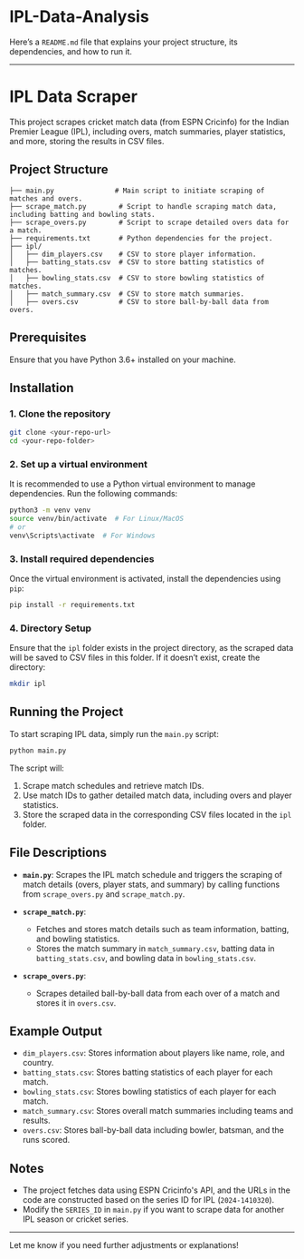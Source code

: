 # IPL-Data-Analysis
Here’s a `README.md` file that explains your project structure, its dependencies, and how to run it.

---

# IPL Data Scraper

This project scrapes cricket match data (from ESPN Cricinfo) for the Indian Premier League (IPL), including overs, match summaries, player statistics, and more, storing the results in CSV files.

## Project Structure

```
├── main.py               # Main script to initiate scraping of matches and overs.
├── scrape_match.py        # Script to handle scraping match data, including batting and bowling stats.
├── scrape_overs.py        # Script to scrape detailed overs data for a match.
├── requirements.txt       # Python dependencies for the project.
├── ipl/
│   ├── dim_players.csv    # CSV to store player information.
│   ├── batting_stats.csv  # CSV to store batting statistics of matches.
│   ├── bowling_stats.csv  # CSV to store bowling statistics of matches.
│   ├── match_summary.csv  # CSV to store match summaries.
│   ├── overs.csv          # CSV to store ball-by-ball data from overs.
```

## Prerequisites

Ensure that you have Python 3.6+ installed on your machine.

## Installation

### 1. Clone the repository

```bash
git clone <your-repo-url>
cd <your-repo-folder>
```

### 2. Set up a virtual environment

It is recommended to use a Python virtual environment to manage dependencies. Run the following commands:

```bash
python3 -m venv venv
source venv/bin/activate  # For Linux/MacOS
# or
venv\Scripts\activate  # For Windows
```

### 3. Install required dependencies

Once the virtual environment is activated, install the dependencies using `pip`:

```bash
pip install -r requirements.txt
```

### 4. Directory Setup

Ensure that the `ipl` folder exists in the project directory, as the scraped data will be saved to CSV files in this folder. If it doesn’t exist, create the directory:

```bash
mkdir ipl
```

## Running the Project

To start scraping IPL data, simply run the `main.py` script:

```bash
python main.py
```

The script will:

1. Scrape match schedules and retrieve match IDs.
2. Use match IDs to gather detailed match data, including overs and player statistics.
3. Store the scraped data in the corresponding CSV files located in the `ipl` folder.

## File Descriptions

- **`main.py`**: Scrapes the IPL match schedule and triggers the scraping of match details (overs, player stats, and summary) by calling functions from `scrape_overs.py` and `scrape_match.py`.
  
- **`scrape_match.py`**:
  - Fetches and stores match details such as team information, batting, and bowling statistics.
  - Stores the match summary in `match_summary.csv`, batting data in `batting_stats.csv`, and bowling data in `bowling_stats.csv`.
  
- **`scrape_overs.py`**:
  - Scrapes detailed ball-by-ball data from each over of a match and stores it in `overs.csv`.

## Example Output

- `dim_players.csv`: Stores information about players like name, role, and country.
- `batting_stats.csv`: Stores batting statistics of each player for each match.
- `bowling_stats.csv`: Stores bowling statistics of each player for each match.
- `match_summary.csv`: Stores overall match summaries including teams and results.
- `overs.csv`: Stores ball-by-ball data including bowler, batsman, and the runs scored.

## Notes

- The project fetches data using ESPN Cricinfo's API, and the URLs in the code are constructed based on the series ID for IPL (`2024-1410320`).
- Modify the `SERIES_ID` in `main.py` if you want to scrape data for another IPL season or cricket series.

---

Let me know if you need further adjustments or explanations!
